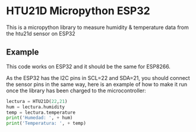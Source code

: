 # HTU21D Micropython ESP32

This is a micropython library to measure humidity & temperature data from the htu21d sensor on ESP32

## Example

This code works on ESP32 and it should be the same for ESP8266.

As the ESP32 has the I2C pins in SCL=22 and SDA=21, you should connect the sensor pins in the same way,  here is an example of how to make it run once the library has been charged to the microcontroller:

```python
lectura = HTU21D(22,21)
hum = lectura.humidity
temp = lectura.temperature
print('Humedad: ', + hum)
print('Temperatura: ', + temp)
```
